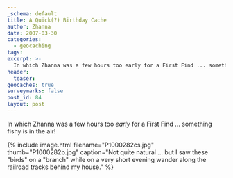 ```yaml
---
_schema: default
title: A Quick(?) Birthday Cache
author: Zhanna
date: 2007-03-30
categories:
  - geocaching
tags:
excerpt: >- 
  In which Zhanna was a few hours too early for a First Find ... something fishy is in the air!
header:
  teaser:
geocaches: true
surveymarks: false
post_id: 84
layout: post                                   
---
```


In which Zhanna was a few hours too _early_ for a First Find ... something fishy is in the air!

{% include image.html filename="P1000282cs.jpg" thumb="P1000282b.jpg" caption="Not quite natural ... but I saw these &quot;birds&quot; on a &quot;branch&quot; while on a very short evening wander along the railroad tracks behind my house." %}
